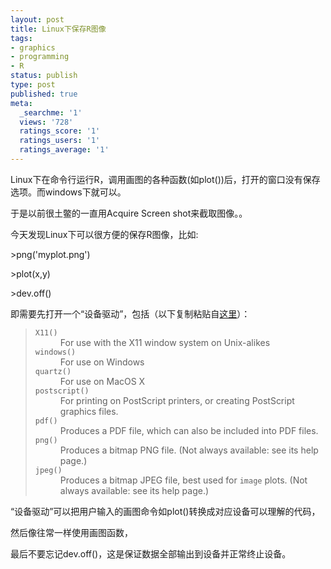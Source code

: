 ```yaml
---
layout: post
title: Linux下保存R图像
tags:
- graphics
- programming
- R
status: publish
type: post
published: true
meta:
  _searchme: '1'
  views: '728'
  ratings_score: '1'
  ratings_users: '1'
  ratings_average: '1'
---
```

Linux下在命令行运行R，调用画图的各种函数(如plot())后，打开的窗口没有保存选项。而windows下就可以。

于是以前很土鳖的一直用Acquire Screen shot来截取图像。。

今天发现Linux下可以很方便的保存R图像，比如:

&gt;png('myplot.png')

&gt;plot(x,y)

&gt;dev.off()

即需要先打开一个“设备驱动”，包括（以下复制粘贴自<a href="http://cran.r-project.org/doc/manuals/R-intro.html#Device-drivers" target="_blank">这里</a>）：
<blockquote><dl> <dt><code>X11()</code></dt> <dd><a title="index-X11-283" name="index-X11-283"></a>For use with the X11 window system on Unix-alikes </dd> <dt><code>windows()</code></dt> <dd><a title="index-windows-284" name="index-windows-284"></a>For use on Windows </dd> <dt><code>quartz()</code></dt> <dd><a title="index-quartz-285" name="index-quartz-285"></a>For use on MacOS X </dd> <dt><code>postscript()</code></dt> <dd><a title="index-postscript-286" name="index-postscript-286"></a>For printing on PostScript printers, or creating PostScript graphics files. </dd> <dt><code>pdf()</code></dt> <dd><a title="index-pdf-287" name="index-pdf-287"></a>Produces a PDF file, which can also be included into PDF files. </dd> <dt><code>png()</code></dt> <dd><a title="index-png-288" name="index-png-288"></a>Produces a bitmap PNG file. (Not always available: see its help page.) </dd> <dt><code>jpeg()</code></dt> <dd><a title="index-jpeg-289" name="index-jpeg-289"></a>Produces a bitmap JPEG file, best used for <code>image</code> plots.  (Not always available: see its help page.)</dd> </dl></blockquote>
“设备驱动”可以把用户输入的画图命令如plot()转换成对应设备可以理解的代码，

然后像往常一样使用画图函数，

最后不要忘记dev.off()，这是保证数据全部输出到设备并正常终止设备。
